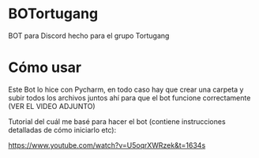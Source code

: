# BOTortugang
BOT para Discord hecho para el grupo Tortugang 

# Cómo usar 

Este Bot lo hice con Pycharm, en todo caso hay que crear una carpeta y subir todos los archivos juntos ahí para que el bot funcione correctamente
(VER EL VIDEO ADJUNTO)

Tutorial del cuál me basé para hacer el bot (contiene instrucciones detalladas de cómo iniciarlo etc):

https://www.youtube.com/watch?v=U5oqrXWRzek&t=1634s
